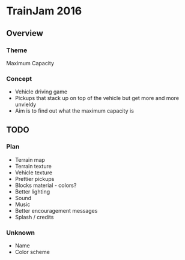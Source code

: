 # TrainJam 2016

## Overview

### Theme

Maximum Capacity

### Concept

* Vehicle driving game
* Pickups that stack up on top of the vehicle but get more and more unvieldy
* Aim is to find out what the maximum capacity is

## TODO

### Plan

* Terrain map
* Terrain texture
* Vehicle texture
* Prettier pickups
* Blocks material - colors?
* Better lighting
* Sound
* Music
* Better encouragement messages
* Splash / credits

### Unknown

* Name
* Color scheme
